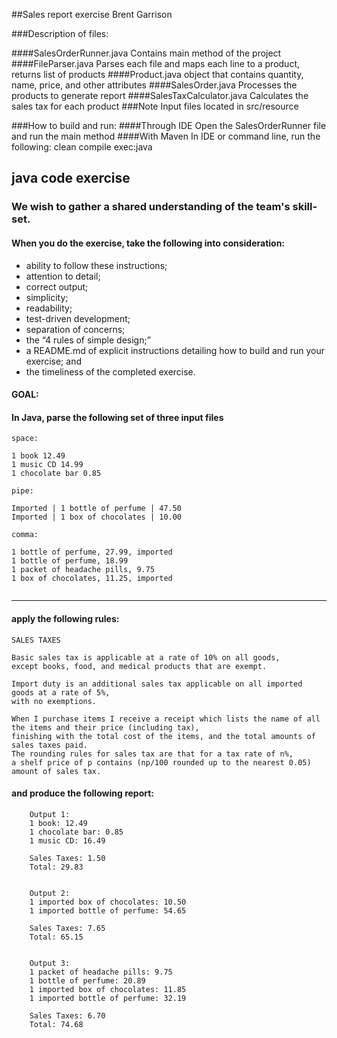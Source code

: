 ##Sales report exercise
Brent Garrison

###Description of files:

####SalesOrderRunner.java
Contains main method of the project
####FileParser.java
Parses each file and maps each line to a product, returns list of products
####Product.java
object that contains quantity, name, price, and other attributes
####SalesOrder.java
Processes the products to generate report
####SalesTaxCalculator.java
Calculates the sales tax for each product
###Note
Input files located in src/resource


###How to build and run:
####Through IDE
Open the SalesOrderRunner file and run the main method
####With Maven
In IDE or command line, run the following:
clean compile exec:java
## java code exercise

### We wish to gather a shared understanding of the team's skill-set.

#### When you do the exercise, take the following into consideration:

* ability to follow these instructions;
* attention to detail;
* correct output;
* simplicity;
* readability;
* test-driven development;
* separation of concerns;
* the “4 rules of simple design;”
* a README.md of explicit instructions detailing how to build and run your exercise; and
* the timeliness of the completed exercise.


#### GOAL:
#### In Java, parse the following set of three input files

````
space:

1 book 12.49
1 music CD 14.99
1 chocolate bar 0.85

````


````
pipe:

Imported | 1 bottle of perfume | 47.50
Imported | 1 box of chocolates | 10.00

````


````
comma:

1 bottle of perfume, 27.99, imported
1 bottle of perfume, 18.99
1 packet of headache pills, 9.75
1 box of chocolates, 11.25, imported


````

___

#### apply the following rules:
    SALES TAXES

    Basic sales tax is applicable at a rate of 10% on all goods,
    except books, food, and medical products that are exempt.

    Import duty is an additional sales tax applicable on all imported goods at a rate of 5%,
    with no exemptions.

    When I purchase items I receive a receipt which lists the name of all the items and their price (including tax),
    finishing with the total cost of the items, and the total amounts of sales taxes paid.
    The rounding rules for sales tax are that for a tax rate of n%,
    a shelf price of p contains (np/100 rounded up to the nearest 0.05) amount of sales tax.

#### and produce the following report:

```
    Output 1:
    1 book: 12.49
    1 chocolate bar: 0.85
    1 music CD: 16.49

    Sales Taxes: 1.50
    Total: 29.83


    Output 2:
    1 imported box of chocolates: 10.50
    1 imported bottle of perfume: 54.65

    Sales Taxes: 7.65
    Total: 65.15


    Output 3:
    1 packet of headache pills: 9.75
    1 bottle of perfume: 20.89
    1 imported box of chocolates: 11.85
    1 imported bottle of perfume: 32.19

    Sales Taxes: 6.70
    Total: 74.68
```
